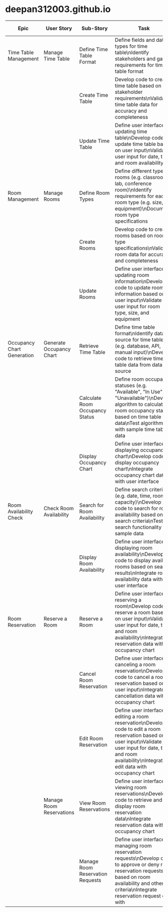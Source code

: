 # deepan312003.github.io
| Epic | User Story | Sub-Story | Task | Plan to Work | User Types |
| --- | --- | --- | --- | --- | --- |
| Time Table Management | Manage Time Table | Define Time Table Format | Define fields and data types for time table\nIdentify stakeholders and gather requirements for time table format | Team Lead, Faculty, Admin |
|  |  | Create Time Table | Develop code to create time table based on stakeholder requirements\nValidate time table data for accuracy and completeness | Team Lead, Admin |
|  |  | Update Time Table | Define user interface for updating time table\nDevelop code to update time table based on user input\nValidate user input for date, time, and room availability | Faculty, Admin |
| Room Management | Manage Rooms | Define Room Types | Define different types of rooms (e.g. classroom, lab, conference room)\nIdentify requirements for each room type (e.g. size, equipment)\nDocument room type specifications | Team Lead, Admin |
|  |  | Create Rooms | Develop code to create rooms based on room type specifications\nValidate room data for accuracy and completeness | Team Lead, Admin |
|  |  | Update Rooms | Define user interface for updating room information\nDevelop code to update room information based on user input\nValidate user input for room type, size, and equipment | Admin |
| Occupancy Chart Generation | Generate Occupancy Chart | Retrieve Time Table | Define time table format\nIdentify data source for time table (e.g. database, API, manual input)\nDevelop code to retrieve time table data from data source | Team Lead, Admin |
|  |  | Calculate Room Occupancy Status | Define room occupancy statuses (e.g. "Available", "In Use", "Unavailable")\nDevelop algorithm to calculate room occupancy status based on time table data\nTest algorithm with sample time table data | Team Lead, Admin |
|  |  | Display Occupancy Chart | Define user interface for displaying occupancy chart\nDevelop code to display occupancy chart\nIntegrate occupancy chart data with user interface | Faculty, Admin |
| Room Availability Check | Check Room Availability | Search for Room Availability | Define search criteria (e.g. date, time, room capacity)\nDevelop code to search for room availability based on search criteria\nTest search functionality with sample data | Faculty, Student |
|  |  | Display Room Availability | Define user interface for displaying room availability\nDevelop code to display available rooms based on search results\nIntegrate room availability data with user interface | Faculty, Student |
| Room Reservation | Reserve a Room | Reserve a Room | Define user interface for reserving a room\nDevelop code to reserve a room based on user input\nValidate user input for date, time, and room availability\nIntegrate reservation data with occupancy chart | Faculty |
|  |  | Cancel Room Reservation | Define user interface for canceling a room reservation\nDevelop code to cancel a room reservation based on user input\nIntegrate cancellation data with occupancy chart | Faculty |
|  |  | Edit Room Reservation | Define user interface for editing a room reservation\nDevelop code to edit a room reservation based on user input\nValidate user input for date, time, and room availability\nIntegrate edit data with occupancy chart | Faculty |
|  | Manage Room Reservations | View Room Reservations | Define user interface for viewing room reservations\nDevelop code to retrieve and display room reservation data\nIntegrate reservation data with occupancy chart | Admin |
|  |  | Manage Room Reservation Requests | Define user interface for managing room reservation requests\nDevelop code to approve or deny room reservation requests based on room availability and other criteria\nIntegrate reservation request data with
